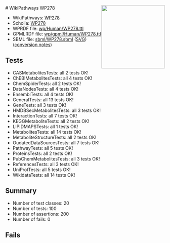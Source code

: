 <img style="float: right; width: 200px" src="../logo.png" />
# WikiPathways WP278

* WikiPathways: [WP278](https://identifiers.org/wikipathways:WP278)
* Scholia: [WP278](https://scholia.toolforge.org/wikipathways/WP278)
* WPRDF file: [wp/Human/WP278.ttl](../wp/Human/WP278.ttl)
* GPMLRDF file: [wp/gpml/Human/WP278.ttl](../wp/gpml/Human/WP278.ttl)
* SBML file: [sbml/WP278.sbml](../sbml/WP278.sbml) ([SVG](../sbml/WP278.svg)) ([conversion notes](../sbml/WP278.txt))

## Tests
* CASMetabolitesTests: all 2 tests OK!
* ChEBIMetabolitesTests: all 4 tests OK!
* ChemSpiderTests: all 2 tests OK!
* DataNodesTests: all 4 tests OK!
* EnsemblTests: all 4 tests OK!
* GeneralTests: all 13 tests OK!
* GeneTests: all 3 tests OK!
* HMDBSecMetabolitesTests: all 3 tests OK!
* InteractionTests: all 7 tests OK!
* KEGGMetaboliteTests: all 2 tests OK!
* LIPIDMAPSTests: all 1 tests OK!
* MetabolitesTests: all 14 tests OK!
* MetaboliteStructureTests: all 2 tests OK!
* OudatedDataSourcesTests: all 7 tests OK!
* PathwayTests: all 5 tests OK!
* ProteinsTests: all 2 tests OK!
* PubChemMetabolitesTests: all 3 tests OK!
* ReferencesTests: all 3 tests OK!
* UniProtTests: all 5 tests OK!
* WikidataTests: all 14 tests OK!


## Summary

* Number of test classes: 20
* Number of tests: 100
* Number of assertions: 200
* Number of fails: 0

## Fails

